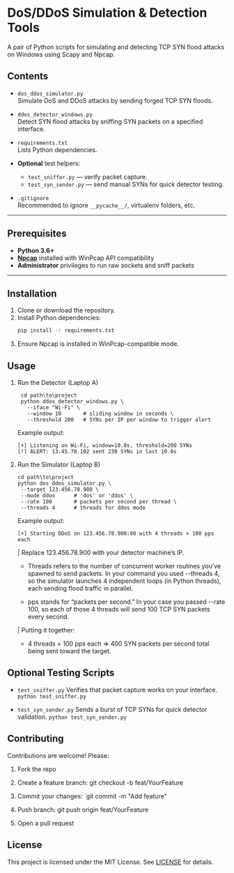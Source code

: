 # DoS/DDoS Simulation & Detection Tools

A pair of Python scripts for simulating and detecting TCP SYN flood attacks on Windows using Scapy and Npcap.

## Contents

- `dos_ddos_simulator.py`  
  Simulate DoS and DDoS attacks by sending forged TCP SYN floods.

- `ddos_detector_windows.py`  
  Detect SYN flood attacks by sniffing SYN packets on a specified interface.

- `requirements.txt`  
  Lists Python dependencies.

- **Optional** test helpers:  
  - `test_sniffer.py` — verify packet capture.  
  - `test_syn_sender.py` — send manual SYNs for quick detector testing.

- `.gitignore`  
  Recommended to ignore `__pycache__/`, virtualenv folders, etc.

---

## Prerequisites

- **Python 3.6+**  
- **[Npcap](https://npcap.com/#download)** installed with WinPcap API compatibility
- **Administrator** privileges to run raw sockets and sniff packets  

---

## Installation

1. Clone or download the repository.  
2. Install Python dependencies:
   ```bash
   pip install -r requirements.txt
   ```
3. Ensure Npcap is installed in WinPcap-compatible mode.

## Usage

1. Run the Detector (Laptop A)
   ```
    cd path\to\project
    python ddos_detector_windows.py \
      --iface "Wi-Fi" \
      --window 10       # sliding window in seconds \
      --threshold 200   # SYNs per IP per window to trigger alert
    ```
    Example output:
    ```
    [+] Listening on Wi-Fi, window=10.0s, threshold=200 SYNs
    [!] ALERT: 13.45.78.102 sent 230 SYNs in last 10.0s
    ```
2. Run the Simulator (Laptop B)
   ```
   cd path\to\project
   python dos_ddos_simulator.py \
    --target 123.456.78.900 \
    --mode ddos      # 'dos' or 'ddos' \
    --rate 100       # packets per second per thread \
    --threads 4      # threads for ddos mode
   ```
    Example output:
    ```
    [+] Starting DDoS on 123.456.78.900:80 with 4 threads × 100 pps each
    ```
    | Replace 123.456.78.900 with your detector machine’s IP.

    - Threads refers to the number of concurrent worker routines you’ve spawned to send packets. In your command you used --threads 4, so the simulator launches 4 independent loops (in Python threads), each sending flood traffic in parallel.
    
    - pps stands for “packets per second.” In your case you passed --rate 100, so each of those 4 threads will send 100 TCP SYN packets every second.
    
    | Putting it together:
    
    - 4 threads × 100 pps each ⇒ 400 SYN packets per second total being sent toward the target.

## Optional Testing Scripts
- ```test_sniffer.py```
  Verifies that packet capture works on your interface.
  ```python test_sniffer.py```

- ```test_syn_sender.py```
  Sends a burst of TCP SYNs for quick detector validation.
  ```python test_syn_sender.py```

## Contributing

Contributions are welcome! Please:

1. Fork the repo

2. Create a feature branch: git checkout -b feat/YourFeature

3. Commit your changes: `git commit -m "Add feature"

4. Push branch: git push origin feat/YourFeature

5. Open a pull request

## License
This project is licensed under the MIT License. See [LICENSE](https://github.com/PraveenkrishnaPK/DOS-DDOS-Tools/blob/main/LICENSE) for details.





